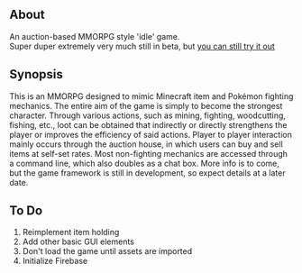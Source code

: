 ## About
An auction-based MMORPG style 'idle' game.  
Super duper extremely very much still in beta, but [you can still try it out](https://Sordamente.github.io/ahction)

## Synopsis
This is an MMORPG designed to mimic Minecraft item and Pokémon fighting mechanics. The entire aim of the game is simply to become the strongest character. Through various actions, such as mining, fighting, woodcutting, fishing, etc., loot can be obtained that indirectly or directly strengthens the player or improves the efficiency of said actions. Player to player interaction mainly occurs through the auction house, in which users can buy and sell items at self-set rates. Most non-fighting mechanics are accessed through a command line, which also doubles as a chat box. More info is to come, but the game framework is still in development, so expect details at a later date.

## To Do
1. Reimplement item holding
2. Add other basic GUI elements
3. Don't load the game until assets are imported
4. Initialize Firebase
